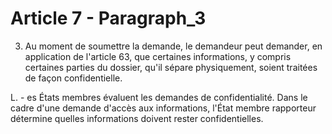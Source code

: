 # Article 7 - Paragraph_3

3. Au moment de soumettre la demande, le demandeur peut demander, en application de l'article 63, que certaines informations, y compris certaines parties du dossier, qu'il sépare physiquement, soient traitées de façon confidentielle.

L. - es États membres évaluent les demandes de confidentialité. Dans le cadre d'une demande d'accès aux informations, l'État membre rapporteur détermine quelles informations doivent rester confidentielles.
